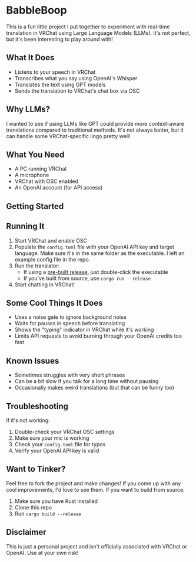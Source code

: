 # BabbleBoop

This is a fun little project I put together to experiment with real-time translation in VRChat using Large Language Models (LLMs). It's not perfect, but it's been interesting to play around with!

## What It Does

- Listens to your speech in VRChat
- Transcribes what you say using OpenAI's Whisper
- Translates the text using GPT models
- Sends the translation to VRChat's chat box via OSC

## Why LLMs?

I wanted to see if using LLMs like GPT could provide more context-aware translations compared to traditional methods. It's not always better, but it can handle some VRChat-specific lingo pretty well!

## What You Need

- A PC running VRChat
- A microphone
- VRChat with OSC enabled
- An OpenAI account (for API access)

## Getting Started

## Running It

1. Start VRChat and enable OSC
2. Populate the `config.toml` file with your OpenAI API key and target language. Make sure it's in the same folder as the executable. I left an example config file in the repo.
3. Run the translator:
   - If using a [pre-built release](https://github.com/d6e/vrchat_osc_llm/releases), just double-click the executable
   - If you've built from source, use `cargo run --release`
4. Start chatting in VRChat!

## Some Cool Things It Does

- Uses a noise gate to ignore background noise
- Waits for pauses in speech before translating
- Shows the "typing" indicator in VRChat while it's working
- Limits API requests to avoid burning through your OpenAI credits too fast

## Known Issues

- Sometimes struggles with very short phrases
- Can be a bit slow if you talk for a long time without pausing
- Occasionally makes weird translations (but that can be funny too)

## Troubleshooting

If it's not working:
1. Double-check your VRChat OSC settings
2. Make sure your mic is working
3. Check your `config.toml` file for typos
4. Verify your OpenAI API key is valid

## Want to Tinker?

Feel free to fork the project and make changes! If you come up with any cool improvements, I'd love to see them. If you want to build from source:

1. Make sure you have Rust installed
2. Clone this repo
3. Run `cargo build --release`

## Disclaimer

This is just a personal project and isn't officially associated with VRChat or OpenAI. Use at your own risk!
